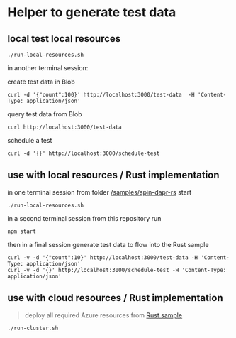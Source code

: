 # Helper to generate test data

## local test local resources

```
./run-local-resources.sh
```

in another terminal session:

create test data in Blob

```
curl -d '{"count":100}' http://localhost:3000/test-data  -H 'Content-Type: application/json'
```

query test data from Blob

```
curl http://localhost:3000/test-data
```

schedule a test

```
curl -d '{}' http://localhost:3000/schedule-test
```

## use with local resources / Rust implementation

in one terminal session from folder [/samples/spin-dapr-rs](../../samples/spin-dapr-rs/) start

```
./run-local-resources.sh
```

in a second terminal session from this repository run

```
npm start
```

then in a final session generate test data to flow into the Rust sample

```
curl -v -d '{"count":10}' http://localhost:3000/test-data -H 'Content-Type: application/json'
curl -v -d '{}' http://localhost:3000/schedule-test -H 'Content-Type: application/json'
```

## use with cloud resources / Rust implementation

> deploy all required Azure resources from [Rust sample](../../samples/spin-dapr-rs/README.md)

```
./run-cluster.sh
```
